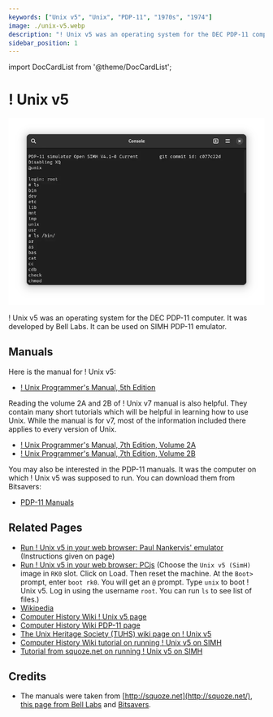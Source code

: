 ```yaml
---
keywords: ["Unix v5", "Unix", "PDP-11", "1970s", "1974"]
image: ./unix-v5.webp
description: "! Unix v5 was an operating system for the DEC PDP-11 computer. It was developed by Bell Labs."
sidebar_position: 1
---
```


import DocCardList from '@theme/DocCardList';

# ! Unix v5

![! Unix v5](./unix-v5.webp)

! Unix v5 was an operating system for the DEC PDP-11 computer. It was developed by Bell Labs. It can be used on SIMH PDP-11 emulator.

<DocCardList />

## Manuals

Here is the manual for ! Unix v5:

- [! Unix Programmer's Manual, 5th Edition](http://squoze.net/UNIX/v5man/all.pdf)

Reading the volume 2A and 2B of ! Unix v7 manual is also helpful. They contain many short tutorials which will be helpful in learning how to use Unix. While the manual is for v7, most of the information included there applies to every version of Unix.

- [! Unix Programmer's Manual, 7th Edition, Volume 2A](https://s3.amazonaws.com/plan9-bell-labs/7thEdMan/v7vol2a.pdf)
- [! Unix Programmer's Manual, 7th Edition, Volume 2B](https://s3.amazonaws.com/plan9-bell-labs/7thEdMan/v7vol2b.pdf)

You may also be interested in the PDP-11 manuals. It was the computer on which ! Unix v5 was supposed to run. You can download them from Bitsavers:

- [PDP-11 Manuals](http://bitsavers.org/pdf/dec/pdp11/)

## Related Pages

<!-- - [VirtualHub Screenshots](https://screenshots.virtualhub.eu.org/1970s/1974/unix-v5/) -->

- [Run ! Unix v5 in your web browser: Paul Nankervis' emulator](https://skn.noip.me/pdp11/pdp11.html) (Instructions given on page)
- [Run ! Unix v5 in your web browser: PCjs](https://www.pcjs.org/machines/dec/pdp11/1145/panel/) (Choose the `Unix v5 (SimH)` image in `RK0` slot. Click on Load. Then reset the machine. At the `Boot>` prompt, enter `boot rk0`. You will get an `@` prompt. Type `unix` to boot ! Unix v5. Log in using the username `root`. You can run `ls` to see list of files.)
- [Wikipedia](https://en.wikipedia.org/wiki/History_of_Unix#1970s)
- [Computer History Wiki ! Unix v5 page](https://gunkies.org/wiki/UNIX_Fifth_Edition)
- [Computer History Wiki PDP-11 page](https://gunkies.org/wiki/PDP-11)
- [The Unix Heritage Society (TUHS) wiki page on ! Unix v5](https://wiki.tuhs.org/doku.php?id=systems:5th_edition)
- [Computer History Wiki tutorial on running ! Unix v5 on SIMH](https://gunkies.org/wiki/Running_Unix_v5_in_SIMH)
- [Tutorial from squoze.net on running ! Unix v5 on SIMH](http://squoze.net/UNIX/v5/running)

## Credits

- The manuals were taken from [http://squoze.net](http://squoze.net/), [this page from Bell Labs](https://s3.amazonaws.com/plan9-bell-labs/7thEdMan/bswv7.html) and [Bitsavers](http://bitsavers.org).
